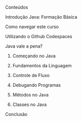 

Conteúdos

Introdução
Java: Formação Básica

Como navegar este curso

Utilizando o Github Codespaces

Java vale a pena?

1. Começando no Java

2. Fundamentos da Linguagem

3. Controle de Fluxo

4. Debugando Programas

5. Métodos no Java

6. Classes no Java

Conclusão
